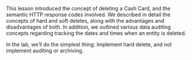 This lesson introduced the concept of deleting a Cash Card, and the semantic HTTP response codes involved. We described in detail the concepts of hard and soft deletes, along with the advantages and disadvantages of both. In addition, we outlined various data auditing concepts regarding tracking the dates and times when an entity is deleted.

In the lab, we’ll do the simplest thing: Implement hard delete, and not implement auditing or archiving.
